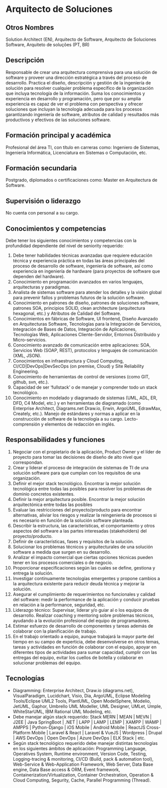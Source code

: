 # Arquitecto de Soluciones

## Otros Nombres

Solution Architect (EN), Arquitecto de Software, Arquitecto de Soluciones Software, Arquiteto de soluções (PT, BR)

## Descripción

Responsable de crear una arquitectura comprensiva para una solución de software y proveer una dirección estratégica a través del proceso de desarrollo. Practica  el diseño, descripción y gestión de la ingeniería de solución para resolver cualquier problema específico de la organización que incluya tecnología de la información. Suma los conocimientos y experiencia en desarrollo y programación, pero que por su amplia experiencia es capaz de ver el problema con perspectiva y ofrecer soluciones que incluyan la tecnología adecuada para los procesos garantizando ingeniería de software, atributos de calidad y resultados más productivos y efectivos de las soluciones software.

## Formación principal y académica

Profesional del área TI, con título en carreras como: Ingeniero de Sistemas, Ingeniería Informática, Licenciatura en Sistemas o Computación, etc. 

## Formación secundaria

Postgrado, diplomados o certificaciones como: Master en Arquitectura de Software. 

## Supervisión o liderazgo

No cuenta con personal a su cargo.

## Conocimientos y competencias

Debe tener los siguientes conocimientos y competencias con la profundidad dependiente del nivel de seniority requerido:

1. Debe tener habilidades técnicas avanzadas que requiere educación técnica y experiencia práctica en todas las áreas principales del proceso de desarrollo de software, ingeniería de software, así como experiencia en ingeniería de hardware (para proyectos de software que dependen del hardware). 
2. Conocimiento en programación avanzados en varios lenguajes, arquitecturas y paradigmas. 
3. Analista de sistemas software para atender los detalles y la visión global para prevenir fallos y problemas futuros de la solución software. 
4. Conocimiento en patrones de diseño, patrones de soluciones software, patrones SOA, principios SOLID, clean architecture (arquitectura hexagonal, etc.) y Atributos de Calidad del Software. 
5. Conocimientos en fábricas de Software, UI frontend, Diseño Avanzado en Arquitecturas Software, Tecnologías para la Integración de Servicios, Integración de Bases de Datos, Integración de Aplicaciones, Tecnologías Web, Aplicaciones Cliente-Servidor, Entornos Distribuido y Micro-servicios.
6. Conocimiento avanzado de comunicación entre aplicaciones: SOA, Servicios Web (SOAP, REST), protocolos y lenguajes de comunicación (XML, JSON). 
7. Conocimientos en infraestructura y Cloud Computing, CI/CD|DevOps|DevSecOps (on premise, Cloud) y Site Reliability Engineering.
8. Conocimiento de herramientas de control de versiones (como GIT, github, svn, etc.). 
9. Capacidad de ser ‘fullstack’ o de manejar y comprender todo un stack tecnológico.
10. Conocimiento en modelado y diagramado de sistemas (UML, ADL, ER, DFD, C4 Model, etc.) y en herramientas de diagramado (como Enterprise Architect, Diagrams.net Draw.io, Erwin, ArgoUML, EdrawMax, Creately, etc.). 
Manejo de estándares y normas a aplicar en la construcción de software de la tecnología a su cargo. 
Lecto-comprensión y elementos de redacción en inglés.

## Responsabilidades y funciones

1. Negociar con el propietario de la aplicación, Product Owner y el líder de proyecto para tomar las decisiones de diseño de alto nivel que correspondan. 
2. Crear y liderar el proceso de integración de sistemas de TI de una solución software para que cumplan con los requisitos de una organización. 
3. Definir el mejor stack tecnológico. Encontrar la mejor solución tecnológica entre todas las posibles para resolver los problemas de dominio concretos existentes. 
4. Definir la mejor arquitectura posible. Encontrar la mejor solución arquitectónica entre todas las posibles  
5. Evaluar las restricciones del proyecto/producto para encontrar alternativas, aliviar los riesgos y realizar la reingeniería de procesos si es necesario en función de la solución software planteada. 
6. Describir la estructura, las características, el comportamiento y otros aspectos del software a las partes interesadas (stakeholders) del proyecto/producto. 
7. Definir de características, fases y requisitos de la solución. 
8. Solucionar los problemas técnicos y arquitecturales de una solución software a medida que surgen en su desarrollo. 
9. Analizar el impacto comercial que ciertas opciones técnicas pueden tener en los procesos comerciales  o de negocio. 
10. Proporcionar especificaciones según las cuales se define, gestiona y entrega la solución. 
11. Investigar continuamente tecnologías emergentes y propone cambios a la arquitectura existente para reducir deuda técnica y mejorar la solución. 
12. Asegurar el cumplimiento de requerimientos no funcionales y calidad del software: medir la performance de la aplicación y conducir pruebas en relación a la performance, seguridad, etc. 
13. Liderazgo técnico: Supervisar, liderar y/o guiar al o los equipos de desarrollo. Realizar coaching y mentoring sobre problemas técnicos, ayudando a la evolución profesional del equipo de programadores.
14. Estimar esfuerzo de desarrollo de componentes y tareas además de colaborar con la planificación de trabajo. 
15. En el trabajo orientado a equipo, aunque trabajará la mayor parte del tiempo en su campo de experticia, debe desenvolverse en otros temas, tareas y actividades en función de colaborar con el equipo, apoyar en diferentes tipos de actividades para sumar capacidad, cumplir con las entregas del equipo, evitar los cuellos de botella y colaborar en solucionar problemas del equipo. 

## Tecnologías
- Diagramming: Enterprise Architect, Draw.io (diagrams.net), VisualParadigm, Lucidchart, Visio, Dia, ArgoUML,  Eclipse Modeling Tools/Eclipse UML2 Tools, PlantUML, Open ModelSphere, Modelio, JetUML, Gaphor, Umbrello UML Modeller, UML Designer, UMLet, Umple, WhiteStarUML, IBM Rational UML Modeling, etc.
- Debe manejar algún stack requerido: Stack MERN | MEAN | MEVN | J2EE | Java SpringBoot | .NET | LAPP | LAMP | LEMP | XAMPP | WAMP | AMPPS | Python-Django | iOS Mobile | Android Mobile | ReactJS Cross-Platform Mobile | Laravel & React | Laravel & VueJS | Wordpress | Drupal | AWS DevOps | Open DevOps | Azure DevOps | ELK Stack | etc.
 - Según stack tecnológico requerido debe manejar distintas tecnologías en los siguientes ámbitos de aplicación: Programming Language, Operatives System, Runtime environment, Version Code, Testing, Logging-tracing & monitoring, CI/CD (Build, pack & automation tool), Web-Service & Web-Application Framework, Web Server, Data Base engine, Data Base access & ORM, Event framework, Containerization/Virtualization, Container Orchestration, Operation & Cloud Computing, Segurity, Cache, Parallel Programming (Thread).